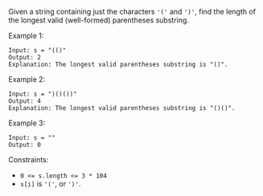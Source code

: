 Given a string containing just the characters `'('` and `')'`, find the length of the longest valid (well-formed) parentheses substring.

Example 1:
```
Input: s = "(()"
Output: 2
Explanation: The longest valid parentheses substring is "()".
```
Example 2:
```
Input: s = ")()())"
Output: 4
Explanation: The longest valid parentheses substring is "()()".
```
Example 3:
```
Input: s = ""
Output: 0
``` 

Constraints:
- `0 <= s.length <= 3 * 104`
- `s[i]` is `'('`, or `')'`.

